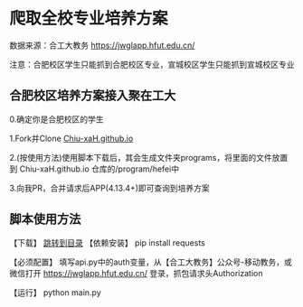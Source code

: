 # 爬取全校专业培养方案
数据来源：合工大教务 https://jwglapp.hfut.edu.cn/

注意：合肥校区学生只能抓到合肥校区专业，宣城校区学生只能抓到宣城校区专业

## 合肥校区培养方案接入聚在工大
0.确定你是合肥校区的学生

1.Fork并Clone [Chiu-xaH.github.io](https://github.com/Chiu-xaH/Chiu-xaH.github.io)

2.(按使用方法)使用脚本下载后，其会生成文件夹programs，将里面的文件放置到 Chiu-xaH.github.io 仓库的/program/hefei中

3.向我PR，合并请求后APP(4.13.4+)即可查询到培养方案

## 脚本使用方法
【下载】 [跳转到目录](/tools/All-Programs-Get-Python)
【依赖安装】 pip install requests

【必须配置】 填写api.py中的auth变量，从【合工大教务】公众号-移动教务，或微信打开 https://jwglapp.hfut.edu.cn/ 登录，抓包请求头Authorization

【运行】 python main.py
